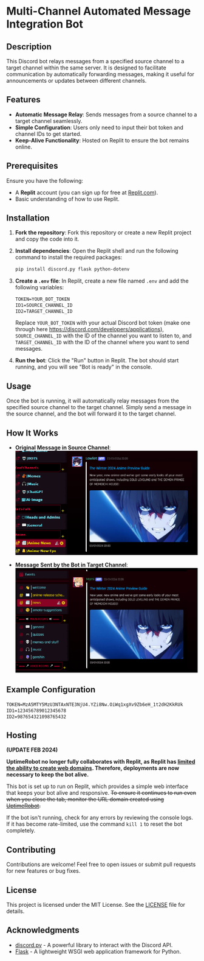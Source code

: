 # Multi-Channel Automated Message Integration Bot

## Description
This Discord bot relays messages from a specified source channel to a target channel within the same server. It is designed to facilitate communication by automatically forwarding messages, making it useful for announcements or updates between different channels.

## Features
- **Automatic Message Relay**: Sends messages from a source channel to a target channel seamlessly.
- **Simple Configuration**: Users only need to input their bot token and channel IDs to get started.
- **Keep-Alive Functionality**: Hosted on Replit to ensure the bot remains online.

## Prerequisites
Ensure you have the following:
- A **Replit** account (you can sign up for free at [Replit.com](https://replit.com/)).
- Basic understanding of how to use Replit.

## Installation

1. **Fork the repository**:
   Fork this repository or create a new Replit project and copy the code into it.

2. **Install dependencies**:
   Open the Replit shell and run the following command to install the required packages:
   ```bash
   pip install discord.py flask python-dotenv
   ```

3. **Create a `.env` file**:
   In Replit, create a new file named `.env` and add the following variables:
   ```env
   TOKEN=YOUR_BOT_TOKEN
   ID1=SOURCE_CHANNEL_ID
   ID2=TARGET_CHANNEL_ID
   ```

   Replace `YOUR_BOT_TOKEN` with your actual Discord bot token (make one through here https://discord.com/developers/applications), `SOURCE_CHANNEL_ID` with the ID of the channel you want to listen to, and `TARGET_CHANNEL_ID` with the ID of the channel where you want to send messages.

5. **Run the bot**:
   Click the "Run" button in Replit. The bot should start running, and you will see "Bot is ready" in the console.

## Usage
Once the bot is running, it will automatically relay messages from the specified source channel to the target channel. Simply send a message in the source channel, and the bot will forward it to the target channel.

## How It Works
- **Original Message in Source Channel**:
  ![Original Message](original.png)

- **Message Sent by the Bot in Target Channel**:
  ![Bot Message](sentmessage.png)

## Example Configuration

```env
TOKEN=MzA5MTY5MzU3NTAxNTE3NjU4.YZi8Nw.OiWq1xgXv9Zb6eH_1t2dH2KkRUk
ID1=123456789012345678
ID2=987654321098765432
```

## Hosting
**(UPDATE FEB 2024)**

**UptimeRobot no longer fully collaborates with Replit, as Replit has [limited the ability to create web domains](https://uptimerobot.com/blog/replit-monitors-recent-issues/). Therefore, deployments are now necessary to keep the bot alive.**

This bot is set up to run on Replit, which provides a simple web interface that keeps your bot alive and responsive. ~~To ensure it continues to run even when you close the tab, monitor the URL domain created using [UptimeRobot](https://uptimerobot.com/).~~

If the bot isn't running, check for any errors by reviewing the console logs. If it has become rate-limited, use the command `kill 1` to reset the bot completely.

## Contributing
Contributions are welcome! Feel free to open issues or submit pull requests for new features or bug fixes.

## License
This project is licensed under the MIT License. See the [LICENSE](LICENSE) file for details.

## Acknowledgments
- [discord.py](https://discordpy.readthedocs.io/en/stable/) - A powerful library to interact with the Discord API.
- [Flask](https://flask.palletsprojects.com/en/2.0.x/) - A lightweight WSGI web application framework for Python.
